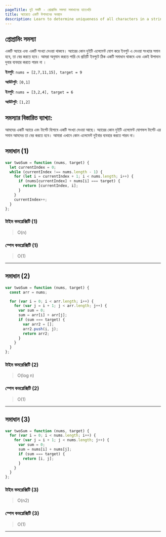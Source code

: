 ```yaml
---
pageTitle: দুই সমষ্টি - প্রোগ্রামিং সমস্যা সমাধানের হাতেখড়ি
title: অ্যারেতে একটি উপাদানের অবস্থান
description: Learn to determine uniqueness of all characters in a string.
---
```


## প্রোগ্রামিং সমস্যা

একটি অ্যারে এবং একটি সংখ্যা দেওয়া থাকবে। অ্যারের কোন দুইটি এলেমেন্ট যোগ করে ইনপুট এ দেওয়া সংখ্যার সমান হবে, তা বের করতে হবে।
আমরা অনুমান করতে পারি যে প্রতিটি ইনপুটে ঠিক একটি সমাধান থাকবে এবং একই উপাদান দুবার ব্যবহার করতে পারব না ।

**ইনপুট**: `nums = [2,7,11,15], target = 9`

**আউটপুট**: `[0,1]`

**ইনপুট**: `nums = [3,2,4], target = 6`

**আউটপুট**: `[1,2]`

## সমস্যার বিস্তারিত ব্যাখ্যা:

আমদের একটি অ্যারে এবং টার্গেট হিসাবে একটি সংখ্যা দেওয়া আছে। অ্যারের কোন দুইটি এলেমেন্ট যোগফল টার্গেট এর সমান আমদের তা বের করতে হবে। আমারা এখানে কোন এলেমেন্ট দুইবার ব্যবহার করতে পারব না।

## সমাধান (1)

```js
var twoSum = function (nums, target) {
  let currentIndex = 0;
  while (currentIndex !== nums.length - 1) {
    for (let i = currentIndex + 1; i < nums.length; i++) {
      if (nums[currentIndex] + nums[i] === target) {
        return [currentIndex, i];
      }
    }
    currentIndex++;
  }
};
```

### টাইম কমপ্লেক্সিটি (1)

> O(n)

### স্পেস কমপ্লেক্সিটি (1)

> O(1)

---

## সমাধান (2)

```js
var twoSum = function (nums, target) {
  const arr = nums;

  for (var i = 0; i < arr.length; i++) {
    for (var j = i + 1; j < arr.length; j++) {
      var sum = 0;
      sum = arr[i] + arr[j];
      if (sum === target) {
        var arr2 = [];
        arr2.push(i, j);
        return arr2;
      }
    }
  }
};
```

### টাইম কমপ্লেক্সিটি (2)

> O(log n)

### স্পেস কমপ্লেক্সিটি (2)

> O(1)

---

## সমাধান (3)

```js
var twoSum = function (nums, target) {
  for (var i = 0; i < nums.length; i++) {
    for (var j = i + 1; j < nums.length; j++) {
      var sum = 0;
      sum = nums[i] + nums[j];
      if (sum === target) {
        return [i, j];
      }
    }
  }
};
```

### টাইম কমপ্লেক্সিটি (3)

> O(n2)

### স্পেস কমপ্লেক্সিটি (3)

> O(1)

---
